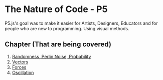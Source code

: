 # The Nature of Code - P5
P5.js's  goal was to make it easier for Artists, Designers, Educators and for people who are new to programming. Using visual methods.

## Chapter (That are being covered)
1. [Randomness, Perlin Noise, Probability](1_RPP/)
2. [Vectors](2_Vectors/)
3. [Forces](3_Forces/)
4. [Oscillation](4_Oscillation/)
